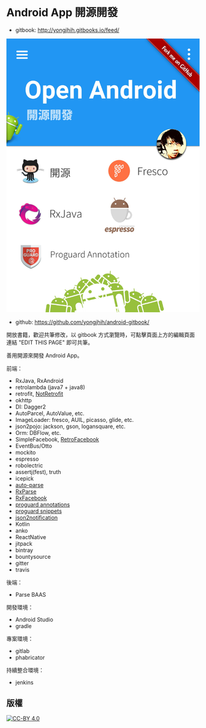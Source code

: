 # Android App 開源開發

* gitbook: http://yongjhih.gitbooks.io/feed/

[![](cover.jpg)](http://yongjhih.gitbooks.io/feed/)

<!--
<img src="cover.jpg" style="border: 1px solid black !important" />

<img src="cover.jpg" border="1" />
-->

* github: https://github.com/yongjhih/android-gitbook/

開放書籍，歡迎共筆修改，以 gitbook 方式瀏覽時，可點擊頁面上方的編輯頁面連結 "EDIT THIS PAGE" 即可共筆。

善用開源來開發 Android App。

前端：

* RxJava, RxAndroid
* retrolambda (java7 + java8)
* retrofit, [NotRetrofit](https://github.com/yongjhih/NotRetrofit)
* okhttp
* DI: Dagger2
* AutoParcel, AutoValue, etc.
* ImageLoader: fresco, AUIL, picasso, glide, etc.
* json2pojo: jackson, gson, logansquare, etc.
* Orm: DBFlow, etc.
* SimpleFacebook, [RetroFacebook](https://github.com/yongjhih/RetroFacebook)
* EventBus/Otto
* mockito
* espresso
* robolectric
* assertj(fest), truth
* icepick
* [auto-parse](https://github.com/yongjhih/auto-parse)
* [RxParse](https://github.com/yongjhih/RxParse)
* [RxFacebook](https://github.com/yongjhih/RxFacebook)
* [proguard annotations](https://github.com/yongjhih/proguard-annotations)
* [proguard snippets](https://github.com/yongjhih/proguard-snippets)
* [json2notification](https://github.com/8tory/json2notification)
* Kotlin
* anko
* ReactNative
* jitpack
* bintray
* bountysource
* gitter
* travis

後端：

* Parse BAAS
 
開發環境：

* Android Studio
* gradle

專案環境：

* gitlab
* phabricator

持續整合環境：

* jenkins

## 版權

[![CC-BY 4.0](http://creativecommons.tw/sites/creativecommons.tw/files/cc-by.png)](https://creativecommons.org/licenses/by/4.0/legalcode.txt)
